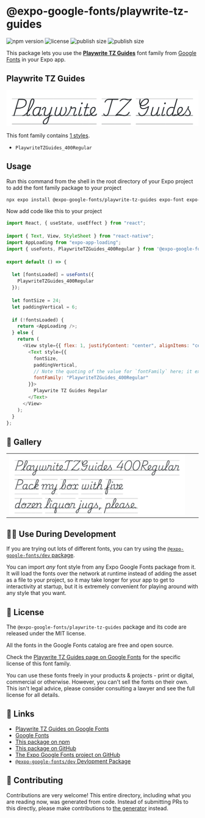 # @expo-google-fonts/playwrite-tz-guides

![npm version](https://flat.badgen.net/npm/v/@expo-google-fonts/playwrite-tz-guides)
![license](https://flat.badgen.net/github/license/expo/google-fonts)
![publish size](https://flat.badgen.net/packagephobia/install/@expo-google-fonts/playwrite-tz-guides)
![publish size](https://flat.badgen.net/packagephobia/publish/@expo-google-fonts/playwrite-tz-guides)

This package lets you use the [**Playwrite TZ Guides**](https://fonts.google.com/specimen/Playwrite+TZ+Guides) font family from [Google Fonts](https://fonts.google.com/) in your Expo app.

## Playwrite TZ Guides

![Playwrite TZ Guides](./font-family.png)

This font family contains [1 styles](#-gallery).

- `PlaywriteTZGuides_400Regular`

## Usage

Run this command from the shell in the root directory of your Expo project to add the font family package to your project

```sh
npx expo install @expo-google-fonts/playwrite-tz-guides expo-font expo-app-loading
```

Now add code like this to your project

```js
import React, { useState, useEffect } from "react";

import { Text, View, StyleSheet } from "react-native";
import AppLoading from "expo-app-loading";
import { useFonts, PlaywriteTZGuides_400Regular } from '@expo-google-fonts/playwrite-tz-guides';

export default () => {

  let [fontsLoaded] = useFonts({
    PlaywriteTZGuides_400Regular
  });

  let fontSize = 24;
  let paddingVertical = 6;

  if (!fontsLoaded) {
    return <AppLoading />;
  } else {
    return (
      <View style={{ flex: 1, justifyContent: "center", alignItems: "center" }}>
        <Text style={{
          fontSize,
          paddingVertical,
          // Note the quoting of the value for `fontFamily` here; it expects a string!
          fontFamily: "PlaywriteTZGuides_400Regular"
        }}>
          Playwrite TZ Guides Regular
        </Text>
      </View>
    );
  }
};
```

## 🔡 Gallery


||||
|-|-|-|
|![PlaywriteTZGuides_400Regular](./PlaywriteTZGuides_400Regular.ttf.png)||||


## 👩‍💻 Use During Development

If you are trying out lots of different fonts, you can try using the [`@expo-google-fonts/dev` package](https://github.com/expo/google-fonts/tree/master/font-packages/dev#readme).

You can import _any_ font style from any Expo Google Fonts package from it. It will load the fonts over the network at runtime instead of adding the asset as a file to your project, so it may take longer for your app to get to interactivity at startup, but it is extremely convenient for playing around with any style that you want.


## 📖 License

The `@expo-google-fonts/playwrite-tz-guides` package and its code are released under the MIT license.

All the fonts in the Google Fonts catalog are free and open source.

Check the [Playwrite TZ Guides page on Google Fonts](https://fonts.google.com/specimen/Playwrite+TZ+Guides) for the specific license of this font family.

You can use these fonts freely in your products & projects - print or digital, commercial or otherwise. However, you can't sell the fonts on their own. This isn't legal advice, please consider consulting a lawyer and see the full license for all details.

## 🔗 Links

- [Playwrite TZ Guides on Google Fonts](https://fonts.google.com/specimen/Playwrite+TZ+Guides)
- [Google Fonts](https://fonts.google.com/)
- [This package on npm](https://www.npmjs.com/package/@expo-google-fonts/playwrite-tz-guides)
- [This package on GitHub](https://github.com/expo/google-fonts/tree/master/font-packages/playwrite-tz-guides)
- [The Expo Google Fonts project on GitHub](https://github.com/expo/google-fonts)
- [`@expo-google-fonts/dev` Devlopment Package](https://github.com/expo/google-fonts/tree/master/font-packages/dev)

## 🤝 Contributing

Contributions are very welcome! This entire directory, including what you are reading now, was generated from code. Instead of submitting PRs to this directly, please make contributions to [the generator](https://github.com/expo/google-fonts/tree/master/packages/generator) instead.
